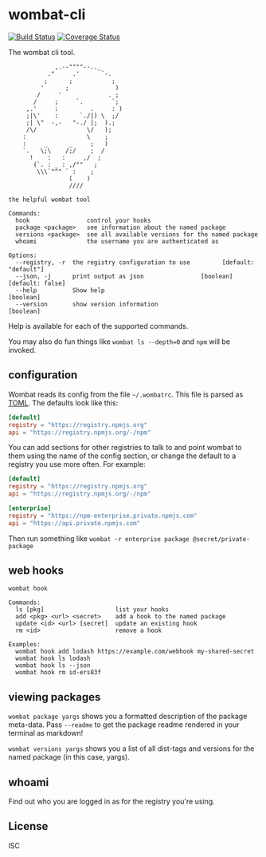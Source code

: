 # wombat-cli

[![Build Status](https://travis-ci.org/npm/wombat-cli.svg?branch=master)](https://travis-ci.org/npm/wombat-cli) [![Coverage Status](https://coveralls.io/repos/github/npm/wombat-cli/badge.svg?branch=master)](https://coveralls.io/github/npm/wombat-cli?branch=master)

The wombat cli tool.



                 ,.--""""--.._
               ."     .'      `-.
              ;      ;           ;
             '      ;             )
            /     '             . ;
           /     ;     `.        `;
         ,.'     :         .     : )
         ;|\'    :      `./|) \  ;/
         ;| \"  -,-   "-./ |;  ).;
         /\/              \/   );
        :                 \    ;
        :     _      _     ;   )
        `.   \;\    /;/    ;  /
          !    :   :     ,/  ;
           (`. : _ : ,/""   ;
            \\\`"^" ` :    ;
                     (    )
                     ////

```
the helpful wombat tool

Commands:
  hook                control your hooks
  package <package>   see information about the named package
  versions <package>  see all available versions for the named package
  whoami              the username you are authenticated as

Options:
  --registry, -r  the registry configuration to use         [default: "default"]
  --json, -j      print output as json                [boolean] [default: false]
  --help          Show help                                            [boolean]
  --version       show version information                             [boolean]
```

Help is available for each of the supported commands.

You may also do fun things like `wombat ls --depth=0` and `npm` will be invoked.

## configuration

Wombat reads its config from the file `~/.wombatrc`. This file is parsed as [TOML](https://github.com/toml-lang/toml). The defaults look like this:

```toml
[default]
registry = "https://registry.npmjs.org"
api = "https://registry.npmjs.org/-/npm"
```

You can add sections for other registries to talk to and point wombat to them using the name of the config section, or change the default to a registry you use more often. For example:

```toml
[default]
registry = "https://registry.npmjs.org"
api = "https://registry.npmjs.org/-/npm"

[enterprise]
registry = "https://npm-enterprise.private.npmjs.com"
api = "https://api.private.npmjs.com"
```

Then run something like `wombat -r enterprise package @secret/private-package`

## web hooks

```
wombat hook

Commands:
  ls [pkg]                    list your hooks
  add <pkg> <url> <secret>    add a hook to the named package
  update <id> <url> [secret]  update an existing hook
  rm <id>                     remove a hook

Examples:
  wombat hook add lodash https://example.com/webhook my-shared-secret
  wombat hook ls lodash
  wombat hook ls --json
  wombat hook rm id-ers83f
```

## viewing packages

`wombat package yargs` shows you a formatted description of the package meta-data. Pass `--readme` to get the package readme rendered in your terminal as markdown!

`wombat versions yargs` shows you a list of all dist-tags and versions for the named package (in this case, yargs).

## whoami

Find out who you are logged in as for the registry you're using.

## License

ISC
